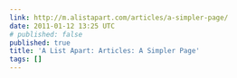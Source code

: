 ```yaml
---
link: http://m.alistapart.com/articles/a-simpler-page/
date: 2011-01-12 13:25 UTC
# published: false
published: true
title: 'A List Apart: Articles: A Simpler Page'
tags: []
---
```



